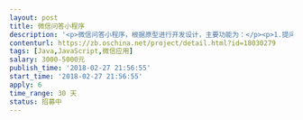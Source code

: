 ```yaml
---                
layout: post       
title: 微信问答小程序           
description: '<p>微信问答小程序，根据原型进行开发设计，主要功能为：</p><p>1.提问发起，问题悬赏，问题回答；</p><p>2.回答问题查看，以及问题采纳功能；</p><p>3.实现微信支付功能，回答人可提取现金；</p><p>4.小程序码图片生成等功能。</p><p>相关要求：</p><p>1.5年以上开发经验，服务端使用Java开发；</p><p>2.开发人员需在南京或武汉工作，需求细节可面谈；</p><p>3.优秀合作者可考虑为合伙人。</p>'     
contenturl: https://zb.oschina.net/project/detail.html?id=18030279      
tags: [Java,JavaScript,微信应用]            
salary: 3000-5000元          
publish_time: '2018-02-27 21:56:55'         
start_time: '2018-02-27 21:56:55'           
apply: 6                   
time_range: 30 天              
status: 招募中                  
---                 
```

